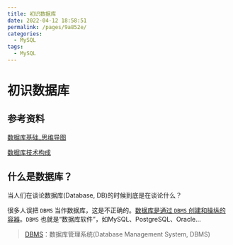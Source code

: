 ```yaml
---
title: 初识数据库
date: 2022-04-12 18:58:51
permalink: /pages/9a852e/
categories:
  - MySQL
tags:
  - MySQL
---
```

# 初识数据库

## 参考资料

[数据库基础_思维导图](https://www.yuque.com/jim_fuckppt/efi3fk/agwcfh)

[数据库技术构成](https://wangchujiang.com/mysql-tutorial/chapter1/1.2.html)

## 什么是数据库？

当人们在谈论数据库(Database, DB)的时候到底是在谈论什么？

很多人误把 `DBMS` 当作数据库，这是不正确的。<u>数据库是通过 `DBMS` 创建和操纵的容器</u>。`DBMS` 也就是“数据库软件”，如MySQL、PostgreSQL、Oracle...

> [DBMS](https://zh.wikipedia.org/wiki/%E6%95%B0%E6%8D%AE%E5%BA%93%E7%AE%A1%E7%90%86%E7%B3%BB%E7%BB%9F)：数据库管理系统(Database Management System, DBMS)

